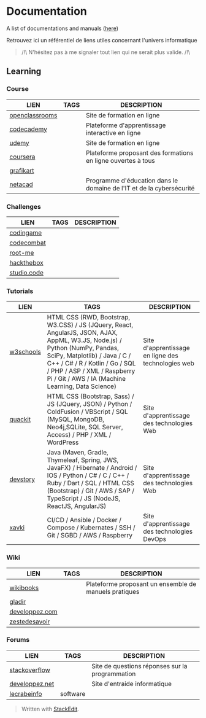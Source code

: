 ﻿# Documentation
A list of documentations and manuals ([here](https://github.com/jasonchampagne/FindMyDoc))

Retrouvez ici un référentiel de liens utiles concernant l'univers informatique

> /!\ N'hésitez pas à me signaler tout lien qui ne serait plus valide. /!\

## Learning
### Course
|LIEN|TAGS|DESCRIPTION|
|--|--|--|
|[openclassrooms](https://openclassrooms.com/fr/)||Site de formation en ligne|
|[codecademy](https://www.codecademy.com/)||Plateforme d'apprentissage interactive en ligne|
|[udemy](https://www.udemy.com/)||Site de formation en ligne|
|[coursera](https://fr.coursera.org/)||Plateforme proposant des formations en ligne ouvertes à tous|
|[grafikart](https://grafikart.fr/)|||
|[netacad](https://www.netacad.com/fr)||Programme d'éducation dans le domaine de l'IT et de la cybersécurité|

### Challenges
|LIEN|TAGS|DESCRIPTION|
|--|--|--|
|[codingame](https://www.codingame.com/start)|||
|[codecombat](https://codecombat.com/play)|||
|[root-me](https://www.root-me.org/)|||
|[hackthebox](https://www.hackthebox.com/)|||
|[studio.code](https://studio.code.org/courses)|||

### Tutorials
|LIEN|TAGS|DESCRIPTION|
|--|--|--|
|[w3schools](https://www.w3schools.com/)|HTML CSS (RWD, Bootstrap, W3.CSS) / JS (JQuery, React, AngularJS, JSON, AJAX, AppML, W3.JS, Node.js) / Python (NumPy, Pandas, SciPy, Matplotlib) / Java / C / C++ / C# / R / Kotlin / Go / SQL / PHP / ASP / XML / Raspberry Pi / Git / AWS / IA (Machine Learning, Data Science)|Site d'apprentissage en ligne des technologies web|
|[quackit](https://www.quackit.com/)|HTML CSS (Bootstrap, Sass) / JS (JQuery, JSON) / Python / ColdFusion / VBScript / SQL (MySQL, MongoDB, Neo4j,SQLite, SQL Server, Access) / PHP / XML / WordPress|Site d'apprentissage des technologies Web|
|[devstory](https://devstory.net/)|Java (Maven, Gradle, Thymeleaf, Spring, JWS, JavaFX) / Hibernate / Android / IOS / Python / C# / C / C++ / Ruby / Dart / SQL / HTML CSS (Bootstrap) / Git / AWS / SAP / TypeScript / JS (NodeJS, ReactJS, AngularJS)|Site d'apprentissage des technologies Web|
|[xavki](https://xavki.blog/)|CI/CD / Ansible / Docker / Compose / Kubernates / SSH / Git / SGBD / AWS / Raspberry|Site d'apprentissage des technologies DevOps|

### Wiki
|LIEN|TAGS|DESCRIPTION|
|--|--|--|
|[wikibooks](https://fr.wikibooks.org/wiki/Accueil)||Plateforme proposant un ensemble de manuels pratiques|
|[gladir](https://www.gladir.com/)|||
|[developpez.com](https://general.developpez.com/cours/)|||
|[zestedesavoir](https://zestedesavoir.com/)|||

### Forums
|LIEN|TAGS|DESCRIPTION|
|--|--|--|
|[stackoverflow](https://stackoverflow.com/)||Site de questions réponses sur la programmation|
|[developpez.net](https://www.developpez.net/forums/)||Site d'entraide informatique|
|[lecrabeinfo](https://lecrabeinfo.net/)|software||

> Written with [StackEdit](https://stackedit.io/).